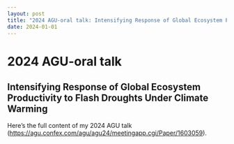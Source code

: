 ```yaml
---
layout: post
title: "2024 AGU-oral talk: Intensifying Response of Global Ecosystem Productivity to Flash Droughts Under Climate Warming"
date: 2024-01-01
---
```


# 2024 AGU-oral talk

## Intensifying Response of Global Ecosystem Productivity to Flash Droughts Under Climate Warming

Here’s the full content of my 2024 AGU talk (https://agu.confex.com/agu/agu24/meetingapp.cgi/Paper/1603059).
